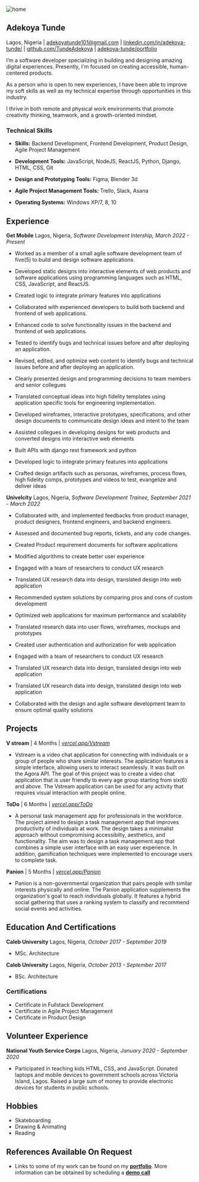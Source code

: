 ![home](https://user-images.githubusercontent.com/88208322/181247354-d420c478-37a9-4116-b472-8d706345bf22.jpg)

## Adekoya Tunde

Lagos, Nigeria | [adekoyatunde101@gmail.com](adekoyatunde101@gmail.com)  |  [linkedin.com/in/adekoya-tunde/](https://www.linkedin.com/in/adekoya-tunde/)  |  [github.com/TundeAdekoya](https://github.com/TundeAdekoya)  |  [adekoya-tunde/portfolio](https://adekoya-tunde.vercel.app/)

I’m a software developer specializing in building and designing amazing digital experiences. Presently, I'm focused on creating accessible, human-centered products. 

As a person who is open to new experiences, I have been able to improve my soft skills as well as my technical expertise through opportunities in this industry.

I thrive in both remote and physical work environments that promote creativity thinking, teamwork, and a growth-oriented mindset.



### Technical Skills

- **Skills:** Backend Development, Frontend Development, Product Design, Agile Project Management

- **Development Tools:** JavaScript, NodeJS, ReactJS, Python, Django, HTML, CSS, Git

- **Design and Prototyping Tools:** Figma, Blender 3d

- **Agile Project Management Tools:** Trello, Slack, Asana

- **Operating Systems:** Windows XP/7, 8, 10


## Experience

**Get Mobile** Lagos, Nigeria, _Software Development Intership, March 2022 - Present_

- Worked as a member of a small agile software development team of five(5) to build and design software applications.

- Developed static designs into interactive elements of web products and software applications using programming languages such as HTML, CSS, JavaScript, and ReactJS.

- Created logic to integrate primary features into applications

- Collaborated with experienced developers to build both backend and frontend of web applications.

- Enhanced code to solve functionality issues in the backend and frontend of web applications.

- Tested to identify bugs and technical issues before and after deploying an application.

- Revised, edited, and optimize web content to identify bugs and technical issues before and after deploying an application.

- Clearly presented design and programming decisions to team members and senior collegues

- Translated conceptual ideas into high fidelity templates using application specific tools for engineering implementation.

- Developed wireframes, interactive prototypes, specifications, and other design documents to communicate design ideas and intent to the team

- Assisted collegues in developing designs for web products and converted designs into interactive web elements

- Built APIs with django rest framework and python 

- Developed logic to integrate primary features into applications

- Crafted design artifacts such as personas, wireframes, process flows, high fidelity comps, prototypes and videos to test, evangelize and deliver ideas


**Univelcity** Lagos, Nigeria, _Software Development Trainee, September 2021 - March 2022_

- Collaborated with, and implemented feedbacks from product manager, product designers, frontend engineers, and backend engineers.

- Assessed and documented bug reports, tickets, and any code changes.

- Created Product requirement documents for software applications

- Modified algorithms to create better user experience

- Engaged with a team of researchers to conduct UX research

- Translated UX research data into design, translated design into web application

- Recommended system solutions by comparing pros and cons of custom development

- Optimized web applications for maximum performance and scalability

- Translated research data into user flows, wireframes, mockups and prototypes

- Created user authentication and authorization for web application

- Engaged with a team of researchers to conduct UX research

- Translated UX research data into design, translated design into web application

- Translated UX research data into design, translated design into web application

- Collaborated with the design and agile software development team to ensure optimal quality solutions


## Projects

**V stream** | 4 Months | _[vercel.app/Vstream](https://adekoya-tunde.vercel.app/Vstream)_

- Vstream is a video chat application for connecting with individuals or a group of people who share similar interests. The application features a simple interface, allowing users to interact seamlessly. It was built on the Agora API. The goal of this project was to create a video chat application that is user friendly to every age group starting from six(6) and above. The Vstream application can be used for any activity that requires visual interaction with people online.

**ToDo** | 6 Months | _[vercel.app/ToDo](https://adekoya-tunde.vercel.app/Todo)_

- A personal task management app for professionals in the workforce. The project aimed to design a task management app that improves productivity of individuals at work. The design takes a minimalist approach without compromising accessibilty, aesthetics, and functionality. The aim was to design a task management app that combines a simple user interface with an easy user experience. In addition, gamification techniques were implemented to encourage users to complete task.

**Panion** | 5 Months | _[vercel.app/Panion](https://adekoya-tunde.vercel.app/Panion)_

- Panion is a non-governmental organization that pairs people with similar interests physically and online. The Panion application supplements the organization's goal to reach individuals globally. It features a hybrid social gathering that uses a ranking system to classify and recommend social events and activities.


## Education And Certifications

**Caleb University** Lagos, Nigeria, _October 2017 - September 2019_
- MSc. Architecture


**Caleb University** Lagos, Nigeria, _October 2013 - September 2017_
- BSc. Architecture

### Certifications
- Certificate in Fullstack Development
- Certificate in Agile Project Management
- Certificate in Product Design


## Volunteer Experience

**National Youth Service Corps** Lagos, Nigeria, _January 2020 - September 2020_

- Participated in teaching kids HTML, CSS, and JavaScript. Donated laptops and mobile devices to government schools across Victoria Island, Lagos. Raised a large sum of money to provide electronic devices for students in public schools.


## Hobbies

- Skateboarding
- Drawing & Animating
- Reading

## References Available On Request

- Links to some of my work can be found on my **[portfolio](https://adekoya-tunde.vercel.app/)**. More information can be obtained by scheduling a **[demo call](https://calendly.com/tunde_dev)**
